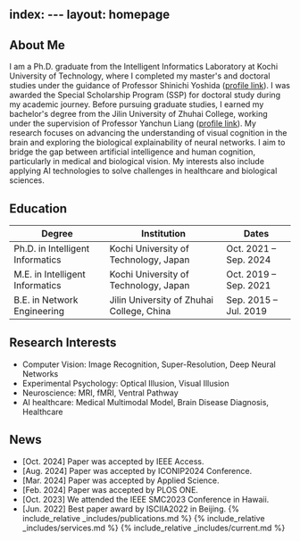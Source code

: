 index: ---
layout: homepage
---
## About Me
I am a Ph.D. graduate from the Intelligent Informatics Laboratory at Kochi University of Technology, where I completed my master's and doctoral studies under the guidance of Professor Shinichi Yoshida ([profile link](https://www.kochi-tech.ac.jp/profile/en/yoshida-shinichi.html)). I was awarded the Special Scholarship Program (SSP) for doctoral study during my academic journey.
Before pursuing graduate studies, I earned my bachelor's degree from the Jilin University of Zhuhai College, working under the supervision of Professor Yanchun Liang ([profile link](https://ieeexplore.ieee.org/author/37401143200)).
My research focuses on advancing the understanding of visual cognition in the brain and exploring the biological explainability of neural networks. I aim to bridge the gap between artificial intelligence and human cognition, particularly in medical and biological vision. My interests also include applying AI technologies to solve challenges in healthcare and biological sciences.
## Education
| Degree | Institution | Dates |
| ------ | ------------| ------|
| Ph.D. in Intelligent Informatics | Kochi University of Technology, Japan | Oct. 2021 – Sep. 2024 |
| M.E. in Intelligent Informatics | Kochi University of Technology, Japan | Oct. 2019 – Sep. 2021 |
| B.E. in Network Engineering | Jilin University of Zhuhai College, China | Sep. 2015 – Jul. 2019 |
## Research Interests
- Computer Vision: Image Recognition, Super-Resolution, Deep Neural Networks
- Experimental Psychology: Optical Illusion, Visual Illusion
- Neuroscience: MRI, fMRI, Ventral Pathway
- AI healthcare: Medical Multimodal Model, Brain Disease Diagnosis, Healthcare
## News
- [Oct. 2024] Paper was accepted by IEEE Access.
- [Aug. 2024] Paper was accepted by ICONIP2024 Conference.
- [Mar. 2024] Paper was accepted by Applied Science.
- [Feb. 2024] Paper was accepted by PLOS ONE. 
- [Oct. 2023] We attended the IEEE SMC2023 Conference in Hawaii.
- [Jun. 2022] Best paper award by ISCIIA2022 in Beijing.
{% include_relative _includes/publications.md %}
{% include_relative _includes/services.md %}
{% include_relative _includes/current.md %}
<style>
  body {
    position: relative;
    min-height: 100vh; /* Ensure the body takes at least the full height of the viewport /
  }
  #clustrmaps-container {
    position: relative;
  }
  #clustrmaps-widget {
    position: absolute;
    bottom: -100px;
    right: -200px;
    z-index: 1000;
    width: 250px; / Adjust width as necessary /
    height: 250px; / Adjust height as necessary */
  }
  #clustrmaps-widget iframe {
    width: 100%;
    height: 100%;
  }
</style>
<div id="clustrmaps-container">
  <div id="clustrmaps-widget">
    <script type="text/javascript" id="clstr_globe" src="//clustrmaps.com/globe.js?d=bjzM2SBx-uJ0fKBQm6uBVaV17FQYGmOHUCxaIbTpSlc"></script>
  </div>
</div>

